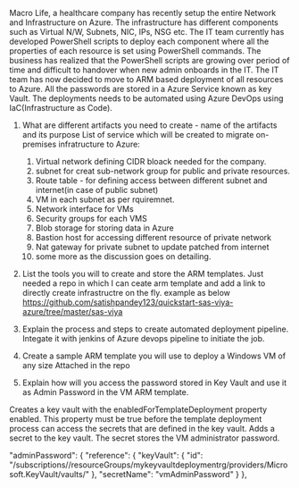 Macro Life, a healthcare company has recently setup the entire Network and Infrastructure on Azure.
The infrastructure has different components such as Virtual N/W, Subnets, NIC, IPs, NSG etc.
The IT team currently has developed PowerShell scripts to deploy each component where all the
properties of each resource is set using PowerShell commands.
The business has realized that the PowerShell scripts are growing over period of time and difficult to
handover when new admin onboards in the IT.
The IT team has now decided to move to ARM based deployment of all resources to Azure.
All the passwords are stored in a Azure Service known as key Vault. The deployments needs to be
automated using Azure DevOps using IaC(Infrastructure as Code).
1) What are different artifacts you need to create - name of the artifacts and its purpose
List of service which will be created to migrate on-premises infratructure to Azure:
    1. Virtual network defining CIDR bloack needed for the company.
	2. subnet for creat sub-network group for public and private resources.
	3. Route table - for defining access between different subnet and internet(in case of public subnet)
	4. VM in each subnet as per rquiremnet.
	5. Network interface for VMs
	6. Security groups for each VMS
	7. Blob storage for storing data in Azure
	8. Bastion host for accessing different resource of private network
	9. Nat gateway for private subnet to update patched from internet
	10. some more as the discussion goes on detailing.
	
2) List the tools you will to create and store the ARM templates.
Just needed a repo in which I can ceate arm template and add a link to directly create infrastructre on the fly. example as below
https://github.com/satishpandey123/quickstart-sas-viya-azure/tree/master/sas-viya

3) Explain the process and steps to create automated deployment pipeline.
 Integate it with jenkins of Azure devops pipeline to initiate the job.
4) Create a sample ARM template you will use to deploy a Windows VM of any size
Attached in the repo
5) Explain how will you access the password stored in Key Vault and use it as Admin Password in the VM
ARM template.

Creates a key vault with the enabledForTemplateDeployment property enabled. This property must be true before the template deployment process can access the secrets that are defined in the key vault.
Adds a secret to the key vault. The secret stores the VM administrator password.


"adminPassword": {
    "reference": {
        "keyVault": {
        "id": "/subscriptions/<SubscriptionID>/resourceGroups/mykeyvaultdeploymentrg/providers/Microsoft.KeyVault/vaults/<KeyVaultName>"
        },
        "secretName": "vmAdminPassword"
    }
},


